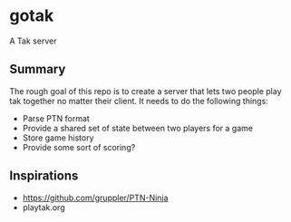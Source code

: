 # gotak

A Tak server

## Summary

The rough goal of this repo is to create a server that lets two people play tak together no matter their client. It needs to do the following things:

 - Parse PTN format
 - Provide a shared set of state between two players for a game
 - Store game history
 - Provide some sort of scoring?

## Inspirations

 - https://github.com/gruppler/PTN-Ninja
 - playtak.org
